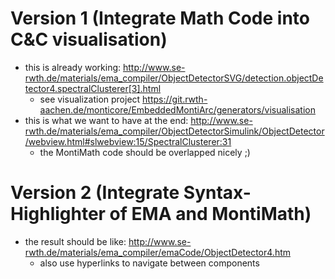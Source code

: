 # Version 1 (Integrate Math Code into C&C visualisation)
* this is already working: http://www.se-rwth.de/materials/ema_compiler/ObjectDetectorSVG/detection.objectDetector4.spectralClusterer[3].html
    * see visualization project https://git.rwth-aachen.de/monticore/EmbeddedMontiArc/generators/visualisation
* this is what we want to have at the end: http://www.se-rwth.de/materials/ema_compiler/ObjectDetectorSimulink/ObjectDetector/webview.html#slwebview:15/SpectralClusterer:31
    * the MontiMath code should be overlapped nicely ;)

# Version 2 (Integrate Syntax-Highlighter of EMA and MontiMath)
* the result should be like: http://www.se-rwth.de/materials/ema_compiler/emaCode/ObjectDetector4.htm
    * also use hyperlinks to navigate between components